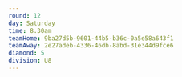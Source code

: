 ```yaml
---
round: 12
day: Saturday
time: 8.30am
teamHome: 9ba27d5b-9601-44b5-b36c-0a5e58a643f1
teamAway: 2e27adeb-4336-46db-8abd-31e344d9fce6
diamond: 5
division: U8
---
```

